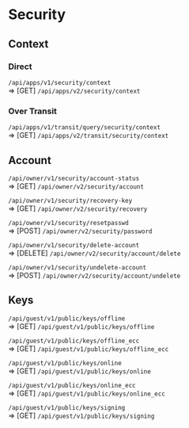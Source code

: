 # Security

## Context

### Direct

`/api/apps/v1/security/context`\
=> [GET] `/api/apps/v2/security/context`

### Over Transit

`/api/apps/v1/transit/query/security/context`\
=> [GET] `/api/apps/v2/transit/security/context`

## Account

`/api/owner/v1/security/account-status`\
=> [GET] `/api/owner/v2/security/account`

`/api/owner/v1/security/recovery-key`\
=> [GET] `/api/owner/v2/security/recovery`

`/api/owner/v1/security/resetpasswd`\
=> [POST] `/api/owner/v2/security/password`

`/api/owner/v1/security/delete-account`\
=> [DELETE] `/api/owner/v2/security/account/delete`

`/api/owner/v1/security/undelete-account`\
=> [POST] `/api/owner/v2/security/account/undelete`

## Keys

`/api/guest/v1/public/keys/offline`\
=> [GET] `/api/guest/v1/public/keys/offline`

`/api/guest/v1/public/keys/offline_ecc`\
=> [GET] `/api/guest/v1/public/keys/offline_ecc`

`/api/guest/v1/public/keys/online`\
=> [GET] `/api/guest/v1/public/keys/online`

`/api/guest/v1/public/keys/online_ecc`\
=> [GET] `/api/guest/v1/public/keys/online_ecc`

`/api/guest/v1/public/keys/signing`\
=> [GET] `/api/guest/v1/public/keys/signing`
